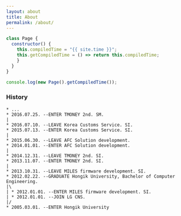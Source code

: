 ```yaml
---
layout: about
title: About
permalink: /about/
---
```


``` javascript
class Page {
  constructor() {
    this.compiledTime = "{{ site.time }}";
    this.getCompiledTime = () => return this.compiledTime;
    }
  }
}

console.log(new Page().getCompiledTime());

```

### History

``` shell
* ...
* 2016.07.25. --ENTER TMONEY 2nd. SM.
|
* 2016.07.10. --LEAVE Korea Customs Service. SI.
* 2015.07.13. --ENTER Korea Customs Service. SI.
|
* 2015.06.30. --LEAVE AFC Solution development.
* 2014.01.01. --ENTER AFC Solution development.
|
* 2014.12.31. --LEAVE TMONEY 2nd. SI.
* 2013.11.07. --ENTER TMONEY 2nd. SI.
|
* 2013.10.31. --LEAVE MILES firmware development. SI.
* 2012.02.22. --GRADUATE Hongik University, Bachelor of Computer Engineering.
|\
| * 2012.01.01. --ENTER MILES firmware development. SI.
| * 2012.01.01. --JOIN LG CNS.
|/
* 2005.03.01. --ENTER Hongik University
```

<script>
  function makeDday() {
    var curDate = new Date();
    var chmunk = Math.ceil((curDate-new Date(2010, 01-1, 12))/1000/*millisec to sec*//60/*sec to min*//60/*min to hour*//24/*hour to day*/);
    var merryGoAround = Math.ceil((curDate-new Date(2017, 09-1, 16))/1000/*millisec to sec*//60/*sec to min*//60/*min to hour*//24/*hour to day*/);
    var myBean = Math.ceil((curDate-new Date(2018, 12-1, 20))/1000/*millisec to sec*//60/*sec to min*//60/*min to hour*//24/*hour to day*/);
    var myBeanSprout = Math.ceil((curDate-new Date(2019, 09-1, 20))/1000/*millisec to sec*//60/*sec to min*//60/*min to hour*//24/*hour to day*/);

    function appendDday(id, day) {
      var element = '';
      element += '<div>';
      element += '<span class="kd">var</span> ';
      element += '<span class="nx">' + id + '</span> ';
      element += '<span class="o">=</span> ';
      element += '<span class="mo">' + day + '</span>';
      element += '<span class="err">;</span>';
      element += '</div>';
      $('.highlight code').eq(0).append(element);      
    }
    appendDday('chmunk'       , chmunk);
    appendDday('merryGoAround', merryGoAround);
    appendDday('myBean'       , myBean);
    appendDday('myBeanSprout' , myBeanSprout);
  }
  ONLOAD_CALLBACK_LIST.push(makeDday);
</script>
